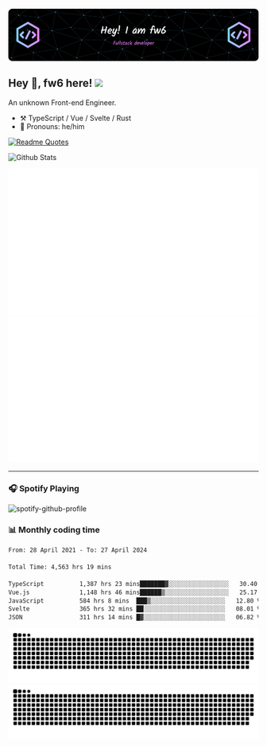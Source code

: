 ![Header](github-header-image.png)

## Hey 👋, fw6 here! <img src="https://github.githubassets.com/images/mona-whisper.gif" height="24" />


An unknown Front-end Engineer.

-   :hammer_and_pick: TypeScript / Vue / Svelte / Rust
-   :man: Pronouns: he/him


[![Readme Quotes](https://quotes-github-readme.vercel.app/api?type=horizontal&theme=algolia)](https://github.com/piyushsuthar/github-readme-quotes)



![Github Stats](https://github-readme-stats.vercel.app/api?username=fw6&bg_color=30,e96443,904e95&title_color=fff&text_color=fff)

![](https://raw.githubusercontent.com/fw6/github-stats-transparent/output/generated/overview.svg)
![](https://raw.githubusercontent.com/fw6/github-stats-transparent/output/generated/languages.svg)


---

### 🎧 Spotify Playing

<!-- ![spotify-github-profile](/img/default.svg) -->

![spotify-github-profile](https://spotify-github-profile.vercel.app/api/view.svg?uid=r6wn4hdvypv0lkzyrj0e0pjct&cover_image=true&theme=default&show_offline=true&background_color=9a10ad&interchange=true&bar_color_cover=true)



### :bar_chart: Monthly coding time 

<!--START_SECTION:waka-->

```txt
From: 28 April 2021 - To: 27 April 2024

Total Time: 4,563 hrs 19 mins

TypeScript          1,387 hrs 23 mins███████▓░░░░░░░░░░░░░░░░░   30.40 %
Vue.js              1,148 hrs 46 mins██████▒░░░░░░░░░░░░░░░░░░   25.17 %
JavaScript          584 hrs 8 mins  ███▒░░░░░░░░░░░░░░░░░░░░░   12.80 %
Svelte              365 hrs 32 mins ██░░░░░░░░░░░░░░░░░░░░░░░   08.01 %
JSON                311 hrs 14 mins █▓░░░░░░░░░░░░░░░░░░░░░░░   06.82 %
```

<!--END_SECTION:waka-->




![github contribution grid snake animation](https://raw.githubusercontent.com/platane/platane/output/github-contribution-grid-snake-dark.svg#gh-dark-mode-only)![github contribution grid snake animation](https://raw.githubusercontent.com/platane/platane/output/github-contribution-grid-snake.svg#gh-light-mode-only)
